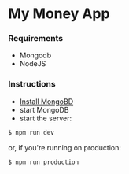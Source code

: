 # My Money App

### Requirements
- Mongodb
- NodeJS

### Instructions
- [Install MongoBD](https://www.mongodb.com/download-center?jmp=nav#atlas) 
- start MongoDB
- start the server:

```sh
$ npm run dev
```

or, if you're running on production:

```sh
$ npm run production
```